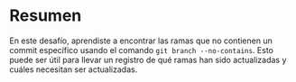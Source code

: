 # Resumen

En este desafío, aprendiste a encontrar las ramas que no contienen un commit específico usando el comando `git branch --no-contains`. Esto puede ser útil para llevar un registro de qué ramas han sido actualizadas y cuáles necesitan ser actualizadas.
